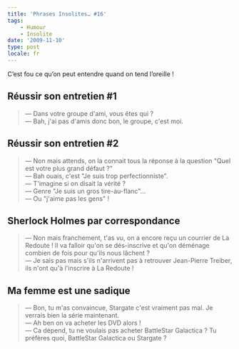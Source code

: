 ```yaml
---
title: 'Phrases Insolites… #16'
tags:
    - Humour
    - Insolite
date: '2009-11-10'
type: post
locale: fr
---
```


C’est fou ce qu’on peut entendre quand on tend l’oreille&nbsp;!

<!-- more -->

## Réussir son entretien #1

> — Dans votre groupe d'ami, vous êtes qui&nbsp;?  
> — Bah, j'ai pas d'amis donc bon, le groupe, c'est moi.

## Réussir son entretien #2

> — Non mais attends, on la connait tous la réponse à la question "Quel est votre plus grand défaut&nbsp;?"  
> — Bah ouais, c'est "Je suis trop perfectionniste".  
> — T'imagine si on disait la vérité&nbsp;?  
> — Genre "Je suis un gros tire-au-flanc"…  
> — Ou "j'aime pas les gens"&nbsp;!

## Sherlock Holmes par correspondance

> — Non mais franchement, t'as vu, on a encore reçu un courrier de La Redoute&nbsp;! Il va falloir qu'on se dés-inscrive et qu'on déménage combien de fois pour qu'ils nous lâchent&nbsp;?  
> — Je sais pas mais s'ils n'arrivent pas à retrouver Jean-Pierre Treiber, ils n'ont qu'à l'inscrire à La Redoute&nbsp;!

## Ma femme est une sadique

> — Bon, tu m'as convaincue, Stargate c'est vraiment pas mal. Je verrais bien la série maintenant.  
> — Ah ben on va acheter les DVD alors&nbsp;!  
> — Ca dépend, tu ne voulais pas acheter BattleStar Galactica&nbsp;? Tu préfères quoi, BattleStar Galactica ou Stargate&nbsp;?
